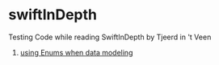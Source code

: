 # swiftInDepth
Testing Code while reading SwiftInDepth by Tjeerd in 't Veen

1. [using Enums when data modeling](https://github.com/Madman-dev/TIL/blob/main/Swift/Enum%20over%20Struct%3F.md)
